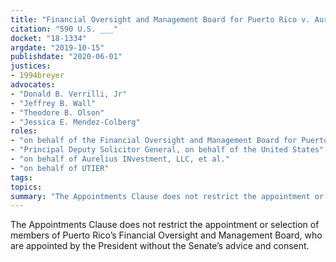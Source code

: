 ```yaml
---
title: "Financial Oversight and Management Board for Puerto Rico v. Aurelius Investment, LLC"
citation: "590 U.S. ___"
docket: "18-1334"
argdate: "2019-10-15"
publishdate: "2020-06-01"
justices:
- 1994breyer
advocates:
- "Donald B. Verrilli, Jr"
- "Jeffrey B. Wall"
- "Theodore B. Olson"
- "Jessica E. Mendez-Colberg"
roles:
- "on behalf of the Financial Oversight and Management Board for Puerto Rico"
- "Principal Deputy Solicitor General, on behalf of the United States"
- "on behalf of Aurelius INvestment, LLC, et al."
- "on behalf of UTIER"
tags:
topics:
summary: "The Appointments Clause does not restrict the appointment or selection of members of Puerto Rico’s Financial Oversight and Management Board, who are appointed by the President without the Senate’s advice and consent."
---
```

The Appointments Clause does not restrict the appointment or selection of members of Puerto Rico’s Financial Oversight and Management Board, who are appointed by the President without the Senate’s advice and consent.